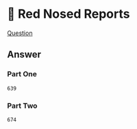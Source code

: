 # 👃 Red Nosed Reports

[Question](https://adventofcode.com/2024/day/2)

## Answer

### Part One

`639`

### Part Two

`674`
